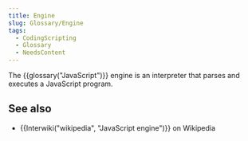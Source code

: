 ```yaml
---
title: Engine
slug: Glossary/Engine
tags:
  - CodingScripting
  - Glossary
  - NeedsContent
---
```

<p>The {{glossary("JavaScript")}} engine is an interpreter that parses and executes a JavaScript program.</p>

<h2 id="see_also">See also</h2>

<ul>
 <li>{{Interwiki("wikipedia", "JavaScript engine")}} on Wikipedia</li>
</ul>
